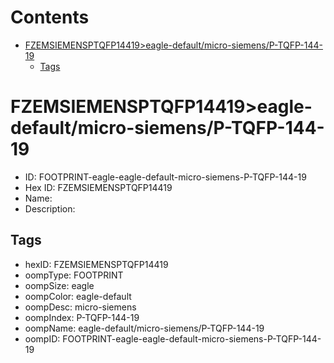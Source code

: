 



Contents
========

* [FZEMSIEMENSPTQFP14419>eagle-default/micro-siemens/P-TQFP-144-19](#fzemsiemensptqfp14419eagle-defaultmicro-siemensp-tqfp-144-19)
	* [Tags](#tags)

# FZEMSIEMENSPTQFP14419>eagle-default/micro-siemens/P-TQFP-144-19

- ID: FOOTPRINT-eagle-eagle-default-micro-siemens-P-TQFP-144-19
- Hex ID: FZEMSIEMENSPTQFP14419
- Name: 
- Description: 

## Tags

- hexID: FZEMSIEMENSPTQFP14419
- oompType: FOOTPRINT
- oompSize: eagle
- oompColor: eagle-default
- oompDesc: micro-siemens
- oompIndex: P-TQFP-144-19
- oompName: eagle-default/micro-siemens/P-TQFP-144-19
- oompID: FOOTPRINT-eagle-eagle-default-micro-siemens-P-TQFP-144-19
